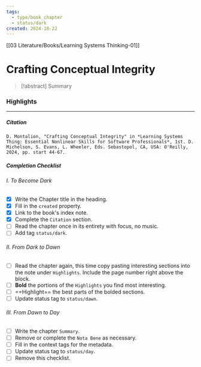 ```yaml
---
tags:
  - type/book_chapter
  - status/dark
created: 2024-10-22
---
```

[[03 Literature/Books/Learning Systems Thinking-01]]
# Crafting Conceptual Integrity

> [!abstract] Summary

### Highlights
---


##### Citation
```
D. Montalion, "Crafting Conceptual Integrity" in *Learning Systems Thing: Essential Nonlinear Skills for Software Professionals*, 1st. D. Michelson, S. Evans, L. Wheeler, Eds. Sebastopol, CA, USA: O'Reilly, 2024, pp. start 44-67.
```

##### Completion Checklist
###### I. To Become Dark
- [x] Write the Chapter title in the heading.
- [x] Fill in the `created` property.
- [x] Link to the book's index note.
- [x] Complete the `Citation` section.
- [ ] Read the chapter once in its entirety with focus, no music.
- [ ] Add tag `status/dark`.
###### II. From Dark to Dawn
- [ ] Read the chapter again, this time copy pasting interesting sections into the note under `Highlights`. Include the page number right above the block.
- [ ] **Bold** the portions of the `Highlights` you find most interesting.
- [ ] ==Highlight== the best parts of the bolded sections.
- [ ] Update status tag to `status/dawn`.
###### III. From Dawn to Day
- [ ] Write the chapter `Summary`.
- [ ] Remove or complete the `Nota Bene` as necessary.
- [ ] Fill in the context tags for the metadata.
- [ ] Update status tag to `status/day`.
- [ ] Remove this checklist.